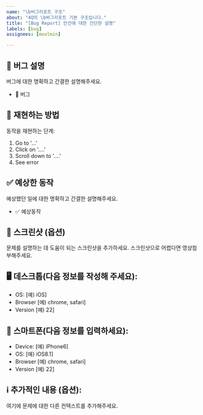 ```yaml
---
name: "\b버그리포트 구조"
about: "4Q의 \b버그리포트 기본 구조입니다."
title: "[Bug Report] 안건에 대한 간단한 설명"
labels: [bug]
assignees: [moolmin]

---
```



## 🐛 버그 설명
버그에 대한 명확하고 간결한 설명해주세요.
- 🐛 버그 

## 🔄 재현하는 방법
동작을 재현하는 단계:
1. Go to '...'
2. Click on '....'
3. Scroll down to '....'
4. See error

## ✅ 예상한 동작
예상했던 일에 대한 명확하고 간결한 설명해주세요.
- ✅ 예상동작 

## 📸 스크린샷 (옵션)
문제를 설명하는 데 도움이 되는 스크린샷을 추가하세요. 스크린샷으로 어렵다면 영상첨부해주세요.

## 🖥️ 데스크톱(다음 정보를 작성해 주세요):
 - OS: [예) iOS]
 - Browser [예) chrome, safari]
 - Version [예) 22]

## 📱 스마트폰(다음 정보를 입력하세요):
 - Device: [예) iPhone6]
 - OS: [예) iOS8.1]
 - Browser [예) chrome, safari]
 - Version [예) 22]

## ℹ️ 추가적인 내용 (옵션):
여기에 문제에 대한 다른 컨텍스트를 추가해주세요.